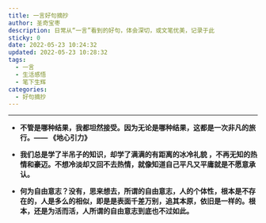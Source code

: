 ```yaml
---
title: 一言好句摘抄
author: 圣奇宝枣
description: 日常从“一言”看到的好句，体会深切，或文笔优美，记录于此
sticky: 0
date: 2022-05-23 10:24:32
updated: 2022-05-23 10:28:32
tags:
  - 一言
  - 生活感悟
  - 笔下生辉
categories:
  - 好句摘抄
---
```


---

- **不管是哪种结果，我都坦然接受。因为无论是哪种结果，这都是一次非凡的旅行。—— 《地心引力》**

- **我们总是学了半吊子的知识，却学了满满的有距离的冰冷礼貌 ，不再无知的热情和豪迈。不想冷淡却又回不去热情，就像知道自己平凡又平庸就是不愿意承认。**

- **何为自由意志？没有，思来想去，所谓的自由意志，人的个体性，根本是不存在的，人是多么的相似，即是是表面千差万别，追其本原，依旧是一样的。根本，还是为活而活，人所谓的自由意志到底也不过如此。**
